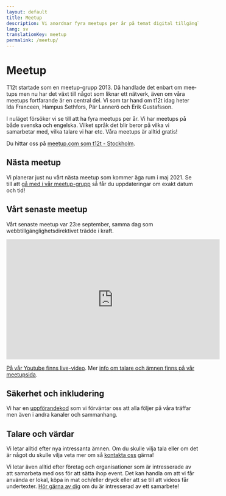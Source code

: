 ```yaml
---
layout: default
title: Meetup
description: Vi anordnar fyra meetups per år på temat digital tillgänglighet. Våra meetups är både på svenska och engelska.
lang: sv
translationKey: meetup
permalink: /meetup/
---
```


<h1 lang="en">Meetup</h1>

T12t startade som en <span lang="en">meetup</span>-grupp 2013. Då handlade det enbart om <span lang="en">meetups</span> men nu har det växt till något som liknar ett nätverk, även om våra <span lang="en">meetups</span> fortfarande är en central del. Vi som tar hand om t12t idag heter Ida Franceen, Hampus Sethfors, Pär Lannerö och Erik Gustafsson.

I nuläget försöker vi se till att ha fyra <span lang="en">meetups</span> per år. Vi har <span lang="en">meetups</span> på både svenska och engelska. Vilket språk det blir beror på vilka vi samarbetar med, vilka talare vi har etc. Våra <span lang="en">meetups</span> är alltid gratis!

Du hittar oss på <a href="https://www.meetup.com/t12t-Stockholm" hreflang="en"><span lang="en">meetup.com</span> som t12t - Stockholm</a>.

<h2 lang="en">Nästa meetup</h2>

Vi planerar just nu vårt nästa <span lang="en">meetup</span> som kommer äga rum i maj 2021. Se till att <a href="https://www.meetup.com/t12t-Stockholm">gå med i vår <span lang="en">meetup</span>-grupp</a> så får du uppdateringar om exakt datum och tid!

<h2 lang="en">Vårt senaste meetup</h2>

Vårt senaste <span lang="en">meetup</span> var 23:e september, samma dag som webbtillgänglighetsdirektivet trädde i kraft.

<div class="embed-video">
  <iframe title="t12t meetup online - Blixttal med MTM - 23 september 2020" width="560" height="315" src="https://www.youtube-nocookie.com/embed/N1A0uPjdZxs" frameborder="0" allow="accelerometer; autoplay; clipboard-write; encrypted-media; gyroscope; picture-in-picture" allowfullscreen></iframe>
</div>

<a href="https://www.youtube.com/watch?v=N1A0uPjdZxs">På vår <span lang="en">Youtube</span> finns <span lang="en">live</span>-video</a>. Mer [info om talare och ämnen finns på vår meetupsida](https://www.meetup.com/t12t-Stockholm/events/272807791/).

## Säkerhet och inkludering

Vi har en [uppförandekod](/uppforandekod/) som vi förväntar oss att alla följer på våra träffar men även i andra kanaler och sammanhang.

## Talare och värdar

Vi letar alltid efter nya intressanta ämnen. Om du skulle vilja tala eller om det är något du skulle vilja veta mer om så [kontakta oss](/kontakt/) gärna!

Vi letar även alltid efter företag och organisationer som är intresserade av att samarbeta med oss för att sätta ihop event. Det kan handla om att vi får använda er lokal, köpa in mat och/eller dryck eller att se till att videos får undertexter. [Hör gärna av dig](/kontakt/) om du är intresserad av ett samarbete!
